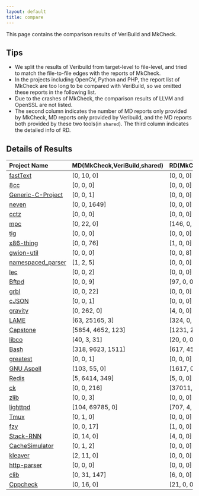 ```yaml
---
layout: default
title: compare
---
```


This page contains the comparison results of VeriBuild and MkCheck.

## Tips

- We split the results of Veribuild from target-level to file-level, and tried to match the file-to-file edges with the reports of MkCheck.
- In the projects including OpenCV, Python and PHP, the report list of MkCheck are too long to  be compared with VeriBuild, so we omitted these reports in the following list.
- Due to the crashes of MkCheck, the comparison results of LLVM and OpenSSL are not listed.
- The second column indicates the number of MD reports only provided by MkCheck, MD reports only provided by Veribuild, and the MD reports both provided by these two tools(in `shared`). The third column indicates the detailed info of RD.

## Details of Results

| Project Name | MD(MkCheck,VeriBuild,shared) | RD(MkCheck,VeriBuild,shared) |
| :----------- | :---------- | :--------------- |
| [fastText](compare/fastText.json) | [0, 10, 0] | [0, 0, 0] |
| [8cc](compare/8cc.json) | [0, 0, 0] | [0, 0, 0]|
| [Generic-C-Project](compare/Generic-C-Project.json) | [0, 0, 1] | [0, 0, 0] |
| [neven](compare/neven.json) | [0, 0, 1649] | [0, 0, 0] |
| [cctz](compare/cctz.json) | [0, 0, 0] | [0, 0, 0] |
| [mpc](compare/mpc.json) | [0, 22, 0] | [146, 0, 0] |
| [tig](compare/tig.json) | [0, 0, 0] | [0, 0, 0]|
| [x86-thing](compare/x86-thing.json) | [0, 0, 76] | [1, 0, 0] |
| [gwion-util](compare/gwion-util.json) | [0, 0, 0] | [0, 0, 8] |
| [namespaced_parser](compare/namespaced_parser.json) | [1, 2, 5] | [0, 0, 0] |
| [lec](compare/lec.json) | [0, 0, 2] | [0, 0, 0] |
| [Bftpd](compare/bftpd.json) | [0, 0, 9] | [97, 0, 0] |
| [grbl](compare/grbl.json) | [0, 0, 22] | [0, 0, 0] |
| [cJSON](compare/cJSON.json) | [0, 0, 1] | [0, 0, 0] |
| [gravity](compare/gravity.json) | [0, 262, 0] | [4, 0, 0] |
| [LAME](compare/lame-3.100.json) | [63, 25165, 3] | [324, 0, 0] |
| [Capstone](compare/capstone.json) | [5854, 4652, 123] | [1231, 207, 0] |
| [libco](compare/libco.json) | [40, 3, 31] | [20, 0, 0] |
| [Bash](compare/bash-5.0.json) | [318, 9623, 1511] | [617, 45, 0]|
| [greatest](compare/greatest.json) | [0, 0, 1] | [0, 0, 0] |
| [GNU Aspell](compare/aspell.json) | [103, 55, 0] | [1617, 0, 0] |
| [Redis](compare/redis.json) | [5, 6414, 349] | [5, 0, 0] |
| [ck](compare/ck.json)  | [0, 0, 216] | [37011, 0, 0] |
| [zlib](compare/zlib.json) | [0, 0, 3] | [0, 0, 0] |
| [lighttpd](compare/lighttpd-1.4.53.json) | [104, 69785, 0] | [707, 4, 0] |
| [Tmux](compare/tmux.json) | [0, 1, 0] | [0, 0, 0]|
| [fzy](compare/fzy.json) | [0, 0, 17] | [1, 0, 0] |
| [Stack-RNN](compare/Stack-RNN.json) | [0, 14, 0] | [4, 0, 0] |
| [CacheSimulator](compare/CacheSimulator.json) | [0, 1, 2] | [0, 0, 0]|
| [kleaver](compare/kleaver.json) | [2, 11, 0] | [0, 0, 0] |
| [http-parser](compare/http-parser.json) | [0, 0, 0] | [0, 0, 0] |
| [clib](compare/clib.json) |[0, 31, 147] | [6, 0, 0]|
| [Cppcheck](compare/cppcheck-1.87.json) | [0, 16, 0] | [21, 0, 0]|

